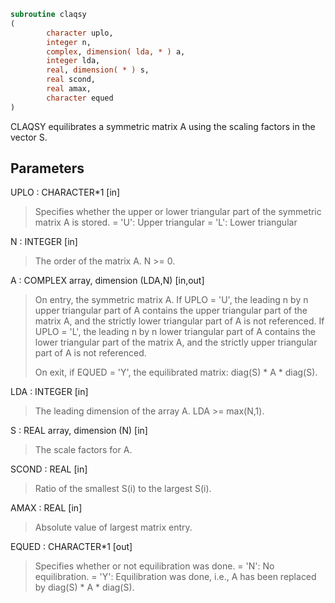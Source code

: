 ```fortran
subroutine claqsy
(
        character uplo,
        integer n,
        complex, dimension( lda, * ) a,
        integer lda,
        real, dimension( * ) s,
        real scond,
        real amax,
        character equed
)
```

CLAQSY equilibrates a symmetric matrix A using the scaling factors
in the vector S.

## Parameters
UPLO : CHARACTER*1 [in]
> Specifies whether the upper or lower triangular part of the
> symmetric matrix A is stored.
> = 'U':  Upper triangular
> = 'L':  Lower triangular

N : INTEGER [in]
> The order of the matrix A.  N >= 0.

A : COMPLEX array, dimension (LDA,N) [in,out]
> On entry, the symmetric matrix A.  If UPLO = 'U', the leading
> n by n upper triangular part of A contains the upper
> triangular part of the matrix A, and the strictly lower
> triangular part of A is not referenced.  If UPLO = 'L', the
> leading n by n lower triangular part of A contains the lower
> triangular part of the matrix A, and the strictly upper
> triangular part of A is not referenced.
> 
> On exit, if EQUED = 'Y', the equilibrated matrix:
> diag(S) * A * diag(S).

LDA : INTEGER [in]
> The leading dimension of the array A.  LDA >= max(N,1).

S : REAL array, dimension (N) [in]
> The scale factors for A.

SCOND : REAL [in]
> Ratio of the smallest S(i) to the largest S(i).

AMAX : REAL [in]
> Absolute value of largest matrix entry.

EQUED : CHARACTER*1 [out]
> Specifies whether or not equilibration was done.
> = 'N':  No equilibration.
> = 'Y':  Equilibration was done, i.e., A has been replaced by
> diag(S) * A * diag(S).
